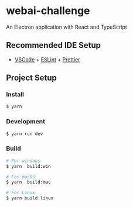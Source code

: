 # webai-challenge

An Electron application with React and TypeScript

## Recommended IDE Setup

- [VSCode](https://code.visualstudio.com/) + [ESLint](https://marketplace.visualstudio.com/items?itemName=dbaeumer.vscode-eslint) + [Prettier](https://marketplace.visualstudio.com/items?itemName=esbenp.prettier-vscode)

## Project Setup

### Install

```bash
$ yarn
```

### Development

```bash
$ yarn run dev
```

### Build

```bash
# For windows
$ yarn  build:win

# For macOS
$ yarn  build:mac

# For Linux
$ yarn build:linux
```